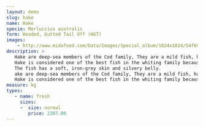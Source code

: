 ```yaml
---
layout: demo
slug: hake
name: Hake
specie: Merluccius australis
form: Headed, Gutted Tail Off (HGT)
images:
    - http://www.midafood.com/Data/Images/Special_album/1024x1024/54f69d3799f0f929.jpg
description: >
   Hake are deep-sea members of the Cod family, They are a mild fish, having a more subtle flavour than cod.
   Hake is considered one of the best fish in the whiting family because of its firm, sweet, white meat and medium flake.
   The fish has a soft, iron-grey skin and silvery belly.
   ake are deep-sea members of the Cod family, They are a mild fish, having a more subtle flavour than cod.
   Hake is considered one of the best fish in the whiting family because of its firm, sweet, white meat and medium flake.
measure: kg
types:
   - name: fresh
     sizes:
     -  size: normal
        price: 2307.00
---
```

